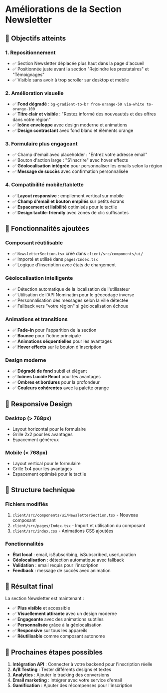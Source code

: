 # Améliorations de la Section Newsletter

## 🎯 Objectifs atteints

### 1. **Repositionnement**
- ✅ Section Newsletter déplacée plus haut dans la page d'accueil
- ✅ Positionnée juste avant la section "Rejoindre les prestataires" et "Témoignages"
- ✅ Visible sans avoir à trop scroller sur desktop et mobile

### 2. **Amélioration visuelle**
- ✅ **Fond dégradé** : `bg-gradient-to-br from-orange-50 via-white to-orange-100`
- ✅ **Titre clair et visible** : "Restez informé des nouveautés et des offres dans votre région"
- ✅ **Icône enveloppe** avec design moderne et animations
- ✅ **Design contrastant** avec fond blanc et éléments orange

### 3. **Formulaire plus engageant**
- ✅ Champ d'email avec placeholder : "Entrez votre adresse email"
- ✅ Bouton d'action large : "S'inscrire" avec hover effects
- ✅ **Géolocalisation intégrée** pour personnaliser les emails selon la région
- ✅ **Message de succès** avec confirmation personnalisée

### 4. **Compatibilité mobile/tablette**
- ✅ **Layout responsive** : empilement vertical sur mobile
- ✅ **Champ d'email et bouton empilés** sur petits écrans
- ✅ **Espacement et lisibilité** optimisés pour le tactile
- ✅ **Design tactile-friendly** avec zones de clic suffisantes

## 🎨 Fonctionnalités ajoutées

### **Composant réutilisable**
- ✅ `NewsletterSection.tsx` créé dans `client/src/components/ui/`
- ✅ Importé et utilisé dans `pages/Index.tsx`
- ✅ Logique d'inscription avec états de chargement

### **Géolocalisation intelligente**
- ✅ Détection automatique de la localisation de l'utilisateur
- ✅ Utilisation de l'API Nominatim pour le géocodage inverse
- ✅ Personnalisation des messages selon la ville détectée
- ✅ Fallback vers "votre région" si géolocalisation échoue

### **Animations et transitions**
- ✅ **Fade-in** pour l'apparition de la section
- ✅ **Bounce** pour l'icône principale
- ✅ **Animations séquentielles** pour les avantages
- ✅ **Hover effects** sur le bouton d'inscription

### **Design moderne**
- ✅ **Dégradé de fond** subtil et élégant
- ✅ **Icônes Lucide React** pour les avantages
- ✅ **Ombres et bordures** pour la profondeur
- ✅ **Couleurs cohérentes** avec la palette orange

## 📱 Responsive Design

### **Desktop (> 768px)**
- Layout horizontal pour le formulaire
- Grille 2x2 pour les avantages
- Espacement généreux

### **Mobile (< 768px)**
- Layout vertical pour le formulaire
- Grille 1x4 pour les avantages
- Espacement optimisé pour le tactile

## 🔧 Structure technique

### **Fichiers modifiés**
1. `client/src/components/ui/NewsletterSection.tsx` - Nouveau composant
2. `client/src/pages/Index.tsx` - Import et utilisation du composant
3. `client/src/index.css` - Animations CSS ajoutées

### **Fonctionnalités**
- **État local** : email, isSubscribing, isSubscribed, userLocation
- **Géolocalisation** : détection automatique avec fallback
- **Validation** : email requis pour l'inscription
- **Feedback** : message de succès avec animation

## 🎯 Résultat final

La section Newsletter est maintenant :
- ✅ **Plus visible** et accessible
- ✅ **Visuellement attirante** avec un design moderne
- ✅ **Engageante** avec des animations subtiles
- ✅ **Personnalisée** grâce à la géolocalisation
- ✅ **Responsive** sur tous les appareils
- ✅ **Réutilisable** comme composant autonome

## 🚀 Prochaines étapes possibles

1. **Intégration API** : Connecter à votre backend pour l'inscription réelle
2. **A/B Testing** : Tester différents designs et textes
3. **Analytics** : Ajouter le tracking des conversions
4. **Email marketing** : Intégrer avec votre service d'email
5. **Gamification** : Ajouter des récompenses pour l'inscription 